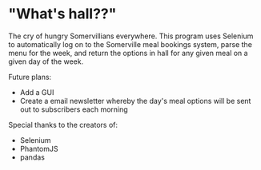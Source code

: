 # "What's hall??"

The cry of hungry Somervillians everywhere. This program uses Selenium to automatically log on to the Somerville meal bookings system, parse the menu for the week, and return the options in hall for any given meal on a given day of the week.

Future plans:
- Add a GUI
- Create a email newsletter whereby the day's meal options will be sent out to subscribers each morning

Special thanks to the creators of:
- Selenium
- PhantomJS
- pandas
